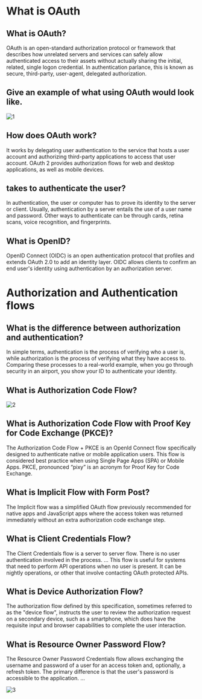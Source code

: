 # What is OAuth
## What is OAuth?
OAuth is an open-standard authorization protocol or framework that describes how unrelated servers and services can safely allow authenticated access to their assets without actually sharing the initial, related, single logon credential. In authentication parlance, this is known as secure, third-party, user-agent, delegated authorization.

## Give an example of what using OAuth would look like.
![1](https://19yw4b240vb03ws8qm25h366-wpengine.netdna-ssl.com/wp-content/uploads/oauth-2-flow-in-practice-alice-1024x614.png)
## How does OAuth work? 
It works by delegating user authentication to the service that hosts a user account and authorizing third-party applications to access that user account. OAuth 2 provides authorization flows for web and desktop applications, as well as mobile devices.
## takes to authenticate the user?
In authentication, the user or computer has to prove its identity to the server or client. Usually, authentication by a server entails the use of a user name and password. Other ways to authenticate can be through cards, retina scans, voice recognition, and fingerprints.

## What is OpenID?
OpenID Connect (OIDC) is an open authentication protocol that profiles and extends OAuth 2.0 to add an identity layer. OIDC allows clients to confirm an end user's identity using authentication by an authorization server.

# Authorization and Authentication flows
## What is the difference between authorization and authentication?
In simple terms, authentication is the process of verifying who a user is, while authorization is the process of verifying what they have access to. Comparing these processes to a real-world example, when you go through security in an airport, you show your ID to authenticate your identity.

## What is Authorization Code Flow?
![2](https://developers.google.cn/standard-payments/concepts/tokenized_fop/images/sms-mo-flow.png?hl=zh-cn)
## What is Authorization Code Flow with Proof Key for Code Exchange (PKCE)?
The Authorization Code Flow + PKCE is an OpenId Connect flow specifically designed to authenticate native or mobile application users. This flow is considered best practice when using Single Page Apps (SPA) or Mobile Apps. PKCE, pronounced “pixy” is an acronym for Proof Key for Code Exchange.

## What is Implicit Flow with Form Post?
The Implicit flow was a simplified OAuth flow previously recommended for native apps and JavaScript apps where the access token was returned immediately without an extra authorization code exchange step.

## What is Client Credentials Flow?
The Client Credentials flow is a server to server flow. There is no user authentication involved in the process. ... This flow is useful for systems that need to perform API operations when no user is present. It can be nightly operations, or other that involve contacting OAuth protected APIs.

## What is Device Authorization Flow?
The authorization flow defined by this specification, sometimes referred to as the "device flow", instructs the user to review the authorization request on a secondary device, such as a smartphone, which does have the requisite input and browser capabilities to complete the user interaction.

## What is Resource Owner Password Flow?
The Resource Owner Password Credentials flow allows exchanging the username and password of a user for an access token and, optionally, a refresh token. The primary difference is that the user's password is accessible to the application. ...

![3](https://miro.medium.com/max/875/1*ULF38OTiNJNQZ4lHQZqRwQ.png)